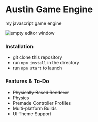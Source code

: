 # Austin Game Engine
my javascript game engine

![empty editor window](https://user-images.githubusercontent.com/66288732/224537882-00a248b2-4387-46b4-92c6-4019cc78ee49.png)

### Installation
- git clone this repository
- run `npm install` in the directory
- run `npm start` to launch

### Features & To-Do
- ~~Physically Based Renderer~~
- Physics
- Premade Controller Profiles
- Multi-platform Builds
- ~~UI Theme Support~~

